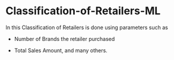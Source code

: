# Classification-of-Retailers-ML

In this Classification of Retailers is done using parameters such as 

- Number of Brands the retailer purchased 

- Total Sales Amount, and many others.
